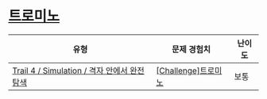 # [트로미노](https://www.codetree.ai/trails/complete/curated-cards/challenge-tromino)

|유형|문제 경험치|난이도|
|---|---|---|
|[Trail 4 / Simulation / 격자 안에서 완전탐색](https://www.codetree.ai/trail-info/intermediate-low/)|[[Challenge]트로미노](https://www.codetree.ai/trails/complete/curated-cards/challenge-tromino/)|보통|

